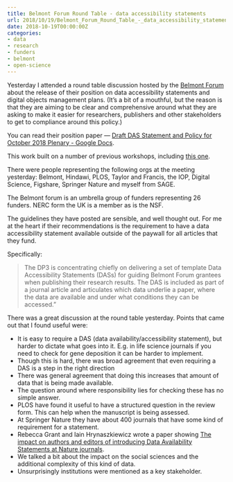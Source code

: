 ```yaml
---
title: Belmont Forum Round Table - data accessibility statements 
url: 2018/10/19/Belmont_Forum_Round_Table_-_data_accessibility_statements_/
date: 2018-10-19T00:00:00Z
categories:
- data
- research
- funders
- belmont
- open-science
---
```



Yesterday I attended a round table discussion hosted by the [Belmont Forum](http://www.belmontforum.org) about the release of their position on data accessibility statements and digital objects management plans. (It’s a bit of a mouthful, but the reason is that they are aiming to be clear and comprehensive around what they are asking to make it easier for researchers, publishers and other stakeholders to get to compliance around this policy.)

You can read their position paper — [Draft DAS Statement and Policy for October 2018 Plenary - Google Docs](https://docs.google.com/document/d/1Aw1y6MysyVxPwhBjECTT_0w1EKCLcyT-rGyHAX9mrhM/edit). 

This work built on a number of previous workshops, including  [this one](http://www.bfe-inf.org/sites/default/files/doc-repository/R2R_Workshop-summary.pdf). 

There were people representing the following orgs at the meeting yesterday: Belmont, Hindawi, PLOS, Taylor and Francis, the IOP, Digital Science, Figshare, Springer Nature and myself from SAGE. 

The Belmont forum is an umbrella group of funders representing 26 funders. NERC form the UK is a member as is the NSF. 

The guidelines they have posted are sensible, and well thought out. For me at the heart if their recommendations is the requirement to have a data accessibility statement available outside of the paywall for all articles that they fund. 

Specifically:

> The DP3 is concentrating chiefly on delivering a set of template Data Accessibility Statements (DASs) for guiding Belmont Forum grantees when publishing their research results. The DAS is included as part of a journal article and articulates which data underlie a paper, where the data are available and under what conditions they can be accessed.”  

There was a great discussion at the round table yesterday. Points that came out that I found useful were: 

* It is easy to require a DAS (data availability/accessibility statement), but harder to dictate what goes into it. E.g. in life science journals if you need to check for gene deposition it can be harder to implement. 
* Though this is hard, there was broad agreement that even requiring a DAS is a step in the right direction 
* There was general agreement that doing this increases that amount of data that is being made available. 
* The question around where responsibility lies for checking these has no simple answer. 
* PLOS have found it useful to have a structured question in the review form. This can help when the manuscript is being assessed. 
* At Springer Nature they have about 400 journals that have some kind of requirement for a statement. 
* Rebecca Grant and Iain Hrynaszkiewicz wrote a paper showing [The impact on authors and editors of introducing Data Availability Statements at Nature journals](https://www.biorxiv.org/content/early/2018/02/13/264929).
* We talked a bit about the impact on the social sciences and the additional complexity of this kind of data. 
* Unsurprisingly institutions were mentioned as a key stakeholder. 


